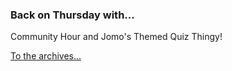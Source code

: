 ### Back on Thursday with...

Community Hour and Jomo's Themed Quiz Thingy!


[To the archives...](archive.html)

